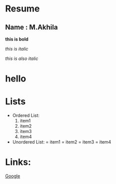 # Resume

## Name : M.Akhila

**this is bold**

*this is italic*

_this is also italic_

<h1>hello</h1>

# Lists

- Ordered List:
    1. item1
    2. item2
    3. item3
    4. item4
- Unordered List:
    = item1
    = item2
    = item3
    = item4
# Links:
[Google](www.cse)
